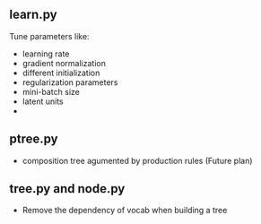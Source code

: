 ## learn.py ##

Tune parameters like:
- learning rate
- gradient normalization
- different initialization
- regularization parameters
- mini-batch size
- latent units
- 

## ptree.py ##

- composition tree agumented by production rules (Future plan)


## tree.py and node.py ##

- Remove the dependency of vocab when building a tree
